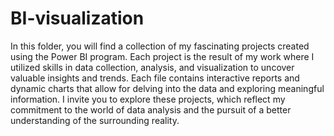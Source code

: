 # BI-visualization
In this folder, you will find a collection of my fascinating projects created using the Power BI program. Each project is the result of my work where I utilized skills in data collection, analysis, and visualization to uncover valuable insights and trends. Each file contains interactive reports and dynamic charts that allow for delving into the data and exploring meaningful information. I invite you to explore these projects, which reflect my commitment to the world of data analysis and the pursuit of a better understanding of the surrounding reality.
